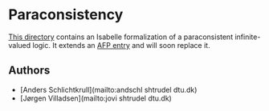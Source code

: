 # Paraconsistency #

[This directory](https://bitbucket.org/isafol/isafol/src/master/Paraconsistency/) contains an Isabelle formalization of
a paraconsistent infinite-valued logic. It extends an [AFP entry](https://www.isa-afp.org/entries/Paraconsistency.html)
and will soon replace it.


## Authors ##

* [Anders Schlichtkrull](mailto:andschl shtrudel dtu.dk)
* [Jørgen Villadsen](mailto:jovi shtrudel dtu.dk)
